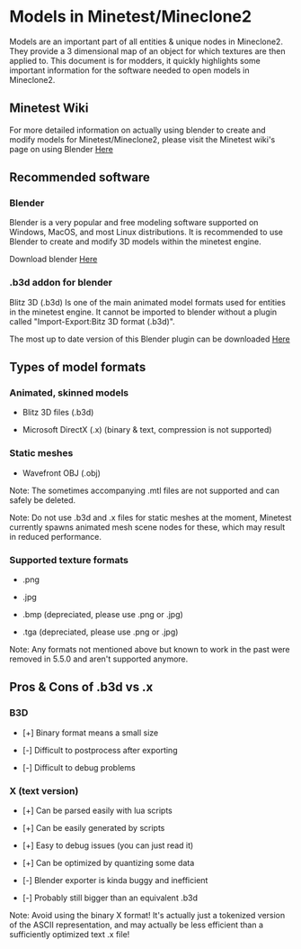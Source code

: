 # Models in Minetest/Mineclone2

Models are an important part of all entities & unique nodes in Mineclone2. They provide a 3 dimensional map of an object for which textures are then applied to. This document is for modders, it quickly highlights some important information for the software needed to open models in Mineclone2.

## Minetest Wiki

For more detailed information on actually using blender to create and modify models for Minetest/Mineclone2, please visit the Minetest wiki's page on using Blender [Here](https://wiki.minetest.net/Using_Blender)

## Recommended software

### Blender

Blender is a very popular and free modeling software supported on Windows, MacOS, and most Linux distributions. It is recommended to use Blender to create and modify 3D models within the minetest engine. 

Download blender [Here](https://www.blender.org/download/)

### .b3d addon for blender

Blitz 3D (.b3d) Is one of the main animated model formats used for entities in the minetest engine. It cannot be imported to blender without a plugin called "Import-Export:Bitz 3D format (.b3d)".

The most up to date version of this Blender plugin can be downloaded [Here](https://github.com/GreenXenith/io_scene_b3d/releases/tag/f189786)

## Types of model formats

### Animated, skinned models

* Blitz 3D files (.b3d)

* Microsoft DirectX (.x) (binary & text, compression is not supported)

### Static meshes

* Wavefront OBJ (.obj)

Note: The sometimes accompanying .mtl files are not supported and can safely be deleted.

Note: Do not use .b3d and .x files for static meshes at the moment, Minetest currently spawns animated mesh scene nodes for these, which may result in reduced performance.

### Supported texture formats

* .png

* .jpg

* .bmp (depreciated, please use .png or .jpg)

* .tga (depreciated, please use .png or .jpg)

Note: Any formats not mentioned above but known to work in the past were removed in 5.5.0 and aren't supported anymore.

## Pros & Cons of .b3d vs .x

### B3D

* [+] Binary format means a small size

* [-] Difficult to postprocess after exporting

* [-] Difficult to debug problems

### X (text version)

* [+] Can be parsed easily with lua scripts

* [+] Can be easily generated by scripts

* [+] Easy to debug issues (you can just read it)

* [+] Can be optimized by quantizing some data

* [-] Blender exporter is kinda buggy and inefficient

* [-] Probably still bigger than an equivalent .b3d

Note: Avoid using the binary X format! It's actually just a tokenized version of the ASCII representation, and may actually be less efficient than a sufficiently optimized text .x file!
